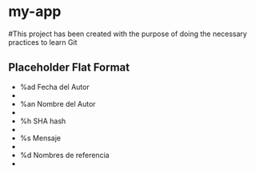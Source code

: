# my-app

#This project has been created with the purpose of doing the necessary practices to learn Git

<h2>Placeholder Flat Format</h2>

<ul>
    <li>%ad Fecha del Autor<li>
    <li>%an Nombre del Autor<li>
    <li>%h SHA hash<li>
    <li>%s Mensaje<li>
    <li>%d Nombres de referencia<li>
</ul>
